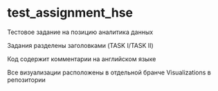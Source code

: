 # test_assignment_hse
Тестовое задание на позицию аналитика данных

Задания разделены заголовками (TASK I/TASK II)

Код содержит комментарии на английском языке

Все визуализации расположены в отдельной бранче Visualizations в репозитории
